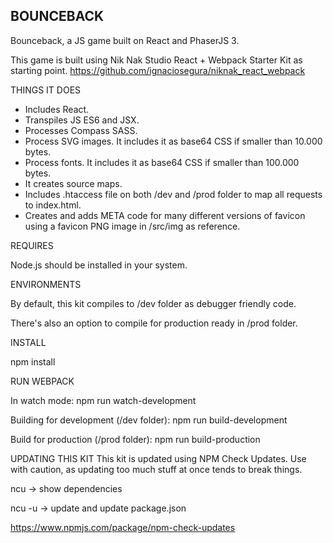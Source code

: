 BOUNCEBACK
--------------------------------

Bounceback, a JS game built on React and PhaserJS 3.

This game is built using Nik Nak Studio React + Webpack Starter Kit as starting point.
https://github.com/ignaciosegura/niknak_react_webpack


THINGS IT DOES

* Includes React.
* Transpiles JS ES6 and JSX.
* Processes Compass SASS.
* Process SVG images. It includes it as base64 CSS if smaller than 10.000 bytes.
* Process fonts. It includes it as base64 CSS if smaller than 100.000 bytes.
* It creates source maps.
* Includes .htaccess file on both /dev and /prod folder to map all requests to index.html.
* Creates and adds META code for many different versions of favicon using a favicon PNG image in /src/img as reference.

REQUIRES

Node.js should be installed in your system.

ENVIRONMENTS

By default, this kit compiles to /dev folder as debugger friendly code.

There's also an option to compile for production ready in /prod folder.

INSTALL

npm install

RUN WEBPACK

In watch mode: npm run watch-development

Building for development (/dev folder): npm run build-development

Build for production (/prod folder): npm run build-production

UPDATING THIS KIT
This kit is updated using NPM Check Updates. Use with caution, as updating too much stuff at once tends to break things.

ncu -> show dependencies

ncu -u -> update and update package.json

https://www.npmjs.com/package/npm-check-updates
